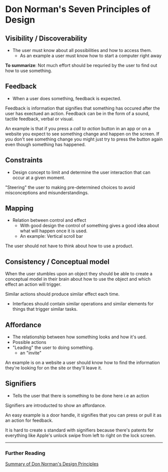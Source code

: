 # Don Norman's Seven Principles of Design

## Visibility / Discoverability
* The user must know about all possibilities and how to access them.
	* As an example a user must know how to start a computer right away

**To summarize**: Not much effort should be requried by the user to find out how to use something.

## Feedback
* When a user does something, feedback is expected. 

Feedback is information that signifies that something has occured after the user has exectued an action. Feedback can be in the form of a sound, tactile feedback, verbal or visual. 

An example is that if you press a *call to action* button in an app or on a website you expect to see something change and happen on the screen. If you don't see something change you might just try to press the button again even though something has happened. 

## Constraints
* Design concept to limit and determine the user interaction that can occur at a given moment.

"Steering" the user to making pre-determined choices to avoid misconceptions and misunderstandings.

## Mapping
* Relation between control and effect
	* With good design the control of something gives a good idea about what will happen once it is used.
	* An example: Vertical scroll bar

The user should not have to think about how to use a product.

## Consistency / Conceptual model

When the user stumbles upon an object they should be able to create a conceptual model in their brain about how to use the object and which effect an action will trigger.

Similar actions should produce similar effect each time.

* Interfaces should contain similar operations and similar elements for things that trigger similar tasks.

## Affordance
* The relationship between how something looks and how it's ued.
* Possible actions
* "Leading" the user to doing something.
	* an "invite"

An example is on a website a user should know how to find the information they're looking for on the site or they'll leave it.

## Signifiers
* Tells the user that there is something to be done here i.e an action

Signifiers are introducted to show an affordance.

An easy example is a door handle, it signifies that you can press or pull it as an action for feedback.

It is hard to create s standard with signifiers because there's patents for everything like Apple's unlock swipe from left to right on the lock screen.



- - -
	
### Further Reading
[Summary of Don Norman's Design Principles](https://www.csun.edu/science/courses/671/bibliography/preece.html)

